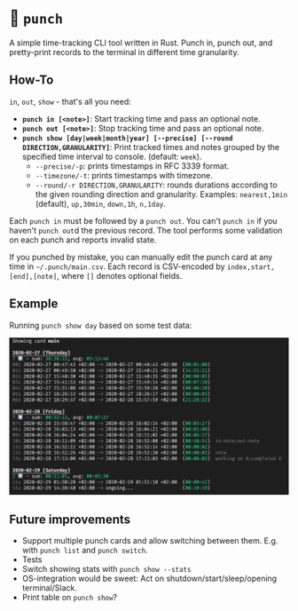 # 👊 `punch`

A simple time-tracking CLI tool written in Rust. Punch in, punch out, and pretty-print records to the terminal in different time granularity.

## How-To

`in`, `out`, `show` - that's all you need:

- **`punch in [<note>]`**: Start tracking time and pass an optional note.
- **`punch out [<note>]`**: Stop tracking time and pass an optional note.
- **`punch show [day|week|month|year] [--precise] [--round DIRECTION,GRANULARITY]`**: Print tracked times and notes grouped by the specified time interval to console. (default: `week`).
    - `--precise/-p`: prints timestamps in RFC 3339 format.
    - `--timezone/-t`: prints timestamps with timezone.
    - `--round/-r DIRECTION,GRANULARITY`: rounds durations according to the given rounding direction and granularity. Examples: `nearest,1min` (default), `up,30min`, `down,1h`, `n,1day`.

Each `punch in` must be followed by a `punch out`. You can't `punch in` if you haven't `punch out`d the previous record. The tool performs some validation on each punch and reports invalid state.

If you punched by mistake, you can manually edit the punch card at any time in `~/.punch/main.csv`. Each record is CSV-encoded by `index,start,[end],[note]`, where `[]` denotes optional fields.

## Example

Running `punch show day` based on some test data:

![terminal output](./screenshot.png)

## Future improvements
- Support multiple punch cards and allow switching between them. E.g. with `punch list` and `punch switch`.
- Tests
- Switch showing stats with `punch show --stats`
- OS-integration would be sweet: Act on shutdown/start/sleep/opening terminal/Slack.
- Print table on `punch show`?
